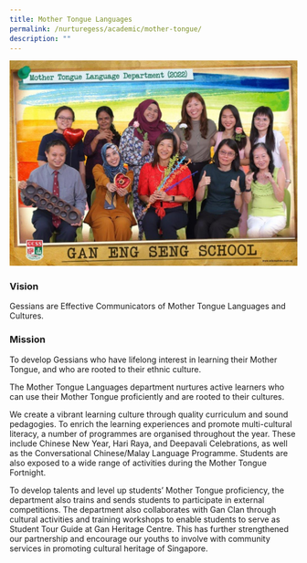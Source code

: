 ```yaml
---
title: Mother Tongue Languages
permalink: /nurturegess/academic/mother-tongue/
description: ""
---
```

![](/images/mother%20tongue%20language%20departmemt%20i.jpg)

### Vision

Gessians are Effective Communicators of Mother Tongue Languages and Cultures.

### Mission

To develop Gessians who have lifelong interest in learning their Mother Tongue, and who are rooted to their ethnic culture.

The Mother Tongue Languages department nurtures active learners who can use their Mother Tongue proficiently and are rooted to their cultures.

We create a vibrant learning culture through quality curriculum and sound pedagogies. To enrich the learning experiences and promote multi-cultural literacy, a number of programmes are organised throughout the year. These include Chinese New Year, Hari Raya, and Deepavali Celebrations, as well as the Conversational Chinese/Malay Language Programme. Students are also exposed to a wide range of activities during the Mother Tongue Fortnight.

To develop talents and level up students’ Mother Tongue proficiency, the department also trains and sends students to participate in external competitions. The department also collaborates with Gan Clan through cultural activities and training workshops to enable students to serve as Student Tour Guide at Gan Heritage Centre. This has further strengthened our partnership and encourage our youths to involve with community services in promoting cultural heritage of Singapore.